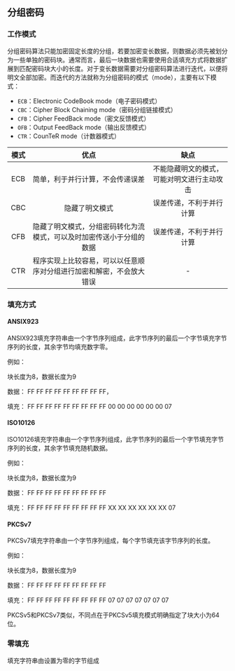 ## 分组密码

### 工作模式

分组密码算法只能加密固定长度的分组，若要加密变长数据，则数据必须先被划分为一些单独的密码块。通常而言，最后一块数据也需要使用合适填充方式将数据扩展到匹配密码块大小的长度。对于变长数据需要对分组密码算法进行迭代，以便将明文全部加密。而迭代的方法就称为分组密码的模式（mode），主要有以下模式：

* `ECB`：Electronic CodeBook mode（电子密码模式）
* `CBC`：Cipher Block Chaining mode（密码分组链接模式）
* `CFB`：Cipher FeedBack mode（密文反馈模式）
* `OFB`：Output FeedBack mode（输出反馈模式）
* `CTR`：CounTeR mode（计数器模式）

| **模式** | **优点** | **缺点** |
| :---: | :---: | :---: |
| ECB | 简单，利于并行计算，不会传递误差 | 不能隐藏明文的模式，可能对明文进行主动攻击 |
| CBC | 隐藏了明文模式 | 误差传递，不利于并行计算 |
| CFB | 隐藏了明文模式，分组密码转化为流模式，可以及时加密传送小于分组的数据 | 误差传递，不利于并行计算 |
| CTR | 程序实现上比较容易，可以以任意顺序对分组进行加密和解密，不会放大错误 | - |

### 填充方式

#### ANSIX923

ANSIX923填充字符串由一个字节序列组成，此字节序列的最后一个字节填充字节序列的长度，其余字节均填充数字零。  

例如：

块长度为8，数据长度为9

数据： FF FF FF FF FF FF FF FF FF，

填充： FF FF FF FF FF FF FF FF FF 00 00 00 00 00 00 07

#### ISO10126

ISO10126填充字符串由一个字节序列组成，此字节序列的最后一个字节填充字节序列的长度，其余字节填充随机数据。

例如：

块长度为8，数据长度为9

数据： FF FF FF FF FF FF FF FF FF

填充： FF FF FF FF FF FF FF FF FF XX XX XX XX XX XX 07

#### PKCSv7

PKCSv7填充字符串由一个字节序列组成，每个字节填充该字节序列的长度。 

例如：

块长度为8，数据长度为9

数据： FF FF FF FF FF FF FF FF FF

填充： FF FF FF FF FF FF FF FF FF 07 07 07 07 07 07 07

PKCSv5和PKCSv7类似，不同点在于PKCSv5填充模式明确指定了块大小为64位。

### 零填充

填充字符串由设置为零的字节组成

